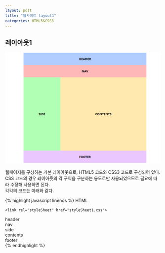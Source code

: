 ```yaml
---
layout: post
title: "웹사이트 layout1"
categories: HTML5&CSS3
---
```


## **레이아웃1**


![layout1](/assets/images/layout/레이아웃1.PNG)



웹페이지를 구성하는 기본 레이아웃으로, HTML5 코드와 CSS3 코드로 구성되어 있다.  
CSS 코드의 경우 레이아웃의 각 구역을 구분하는 용도로만 사용되었으므로 필요에 따라 수정해 사용하면 된다.  
각각의 코드는 아래와 같다.  


{% highlight javascript linenos %}
HTML

<!DOCTYPE html>
<html lang="ko">
<head>
    <meta charset="UTF-8">
    <meta name="description" content="standard website">
    <meta name="keyword" content="웹 표준, 사이트 만들기, 표준 웹사이트">
    <meta name="author" content="황수민">
    <title>웹사이트 레이아웃1</title>

    <link rel="styleSheet" href="styleSheet1.css">
</head>
<body>
    <div id="wrap">
        <div id="header">header</div>
        <div id="nav">nav</div>
        <div id="side">side</div>
        <div id="contents">contents</div>
        <div id="footer">footer</div>
    </div>
</body>
</html>
{% endhighlight %}
